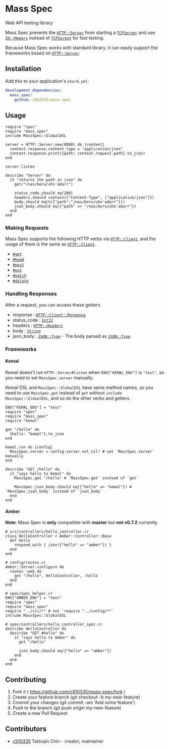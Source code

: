 # Mass Spec

Web API testing library

Mass Spec prevents the [`HTTP::Server`](https://crystal-lang.org/api/latest/HTTP/Server.html) from starting a [`TCPServer`](https://crystal-lang.org/api/latest/TCPServer.html) and use [`IO::Memory`](https://crystal-lang.org/api/latest/IO/Memory.html) instead of [`TCPSocket`](https://crystal-lang.org/api/latest/TCPSocket.html) for fast testing.

Because Mass Spec works with standard library, it can easily support the frameworks based on [`HTTP::Server`](https://crystal-lang.org/api/latest/HTTP/Server.html).

## Installation

Add this to your application's `shard.yml`:

```yaml
development_dependencies:
  mass_spec:
    github: c910335/mass-spec
```

## Usage

```crystal
require "spec"
require "mass_spec"
include MassSpec::GlobalDSL

server = HTTP::Server.new(8080) do |context|
  context.response.content_type = "application/json"
  context.response.print({path: context.request.path}.to_json)
end

server.listen

describe "Server" do
  it "returns the path in json" do
    get("/nas/beru/uhn'adarr")

    status_code.should eq(200)
    headers.should contain({"Content-Type", ["application/json"]})
    body.should eq(%({"path":"/nas/beru/uhn'adarr"}))
    json_body.should eq({"path" => "/nas/beru/uhn'adarr"})
  end
end
```

### Making Requests

Mass Spec supports the following HTTP verbs via [`HTTP::Client`](https://crystal-lang.org/api/latest/HTTP/Client.html), and the usage of them is the same as [`HTTP::Client`](https://crystal-lang.org/api/latest/HTTP/Client.html).

- [`#get`](https://crystal-lang.org/api/latest/HTTP/Client.html#get%28path%2Cheaders%3AHTTP%3A%3AHeaders%3F%3Dnil%2C%2A%2Cform%3AHash%28String%2CString%29%7CNamedTuple%29%3AHTTP%3A%3AClient%3A%3AResponse-instance-method)
- [`#head`](https://crystal-lang.org/api/latest/HTTP/Client.html#head%28path%2Cheaders%3AHTTP%3A%3AHeaders%3F%3Dnil%2C%2A%2Cform%3AHash%28String%2CString%29%7CNamedTuple%29%3AHTTP%3A%3AClient%3A%3AResponse-instance-method)
- [`#post`](https://crystal-lang.org/api/latest/HTTP/Client.html#post%28path%2Cheaders%3AHTTP%3A%3AHeaders%3F%3Dnil%2C%2A%2Cform%3AHash%28String%2CString%29%7CNamedTuple%29%3AHTTP%3A%3AClient%3A%3AResponse-instance-method)
- [`#put`](https://crystal-lang.org/api/latest/HTTP/Client.html#put%28path%2Cheaders%3AHTTP%3A%3AHeaders%3F%3Dnil%2Cbody%3ABodyType%3Dnil%2C%26block%29-instance-method)
- [`#patch`](https://crystal-lang.org/api/latest/HTTP/Client.html#patch%28path%2Cheaders%3AHTTP%3A%3AHeaders%3F%3Dnil%2C%2A%2Cform%3AHash%28String%2CString%29%7CNamedTuple%29%3AHTTP%3A%3AClient%3A%3AResponse-instance-method)
- [`#delete`](https://crystal-lang.org/api/latest/HTTP/Client.html#delete%28path%2Cheaders%3AHTTP%3A%3AHeaders%3F%3Dnil%2Cbody%3ABodyType%3Dnil%29%3AHTTP%3A%3AClient%3A%3AResponse-instance-method)

### Handling Responses

After a request, you can access these getters.

- response : [`HTTP::Client::Response`](https://crystal-lang.org/api/latest/HTTP/Client/Response.html)
- status_code : [`Int32`](https://crystal-lang.org/api/latest/Int32.html)
- headers : [`HTTP::Headers`](https://crystal-lang.org/api/latest/HTTP/Headers.html)
- body : [`String`](https://crystal-lang.org/api/latest/String.html)
- json_body : [`JSON::Type`](https://crystal-lang.org/api/latest/JSON/Type.html) - The body parsed as [`JSON::Type`](https://crystal-lang.org/api/latest/JSON/Type.html)

### Frameworks

#### Kemal

Kemal doesn't run `HTTP::Server#listen` when `ENV["KEMAL_ENV"]` is `"test"`, so you need to set `MassSpec.server` manually.

Kemal DSL and `MassSpec::GlobalDSL` have same method names, so you need to use `MassSpec.get` instead of `get` without `include MassSpec::GlobalDSL`, and so do the other verbs and getters.

```crystal
ENV["KEMAL_ENV"] = "test"
require "spec"
require "mass_spec"
require "kemal"

get "/hello" do
  {hello: "kemal"}.to_json
end

Kemal.run do |config|
  MassSpec.server = config.server.not_nil! # set `MassSpec.server` manually
end

describe "GET /hello" do
  it "says hello to Kemal" do
    MassSpec.get "/hello" # `MassSpec.get` instead of `get`

    MassSpec.json_body.should eq({"hello" => "kemal"}) # `MassSpec.json_body` instead of `json_body`
  end
end
```

#### Amber

**Note**: Mass Spec is **only** compatible with **master** but **not v0.7.2** currently.

```crystal
# src/controllers/hello_controller.cr
class HelloController < Amber::Controller::Base
  def hello
    respond_with { json({"hello" => "amber"}) }
  end
end

# config/routes.cr
Amber::Server.configure do
  routes :web do
    get "/hello", HelloController, :hello
  end
end

# spec/spec_helper.cr
ENV["AMBER_ENV"] = "test"
require "spec"
require "mass_spec"
require "../src/*" # not `require "../config/*"`
include MassSpec::GlobalDSL

# spec/controllers/hello_controller_spec.cr
describe HelloController do
  describe "GET #hello" do
    it "says hello to Amber" do
      get "/hello"

      json_body.should eq({"hello" => "amber"})
    end
  end
end
```

## Contributing

1. Fork it ( https://github.com/c910335/mass-spec/fork )
2. Create your feature branch (git checkout -b my-new-feature)
3. Commit your changes (git commit -am 'Add some feature')
4. Push to the branch (git push origin my-new-feature)
5. Create a new Pull Request

## Contributors

- [c910335](https://github.com/c910335) Tatsiujin Chin - creator, maintainer
